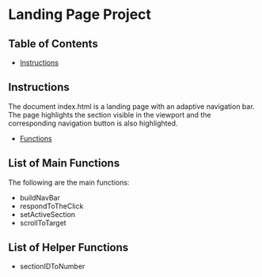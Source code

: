 # Landing Page Project

## Table of Contents

- [Instructions](#instructions)

## Instructions

The document index.html is a landing page with an adaptive navigation bar. The page highlights the section visible in the viewport and the corresponding navigation button is also highlighted.

- [Functions](#functions)

## List of Main Functions

The following are the main functions:

- buildNavBar
- respondToTheClick
- setActiveSection
- scrollToTarget

## List of Helper Functions

- sectionIDToNumber